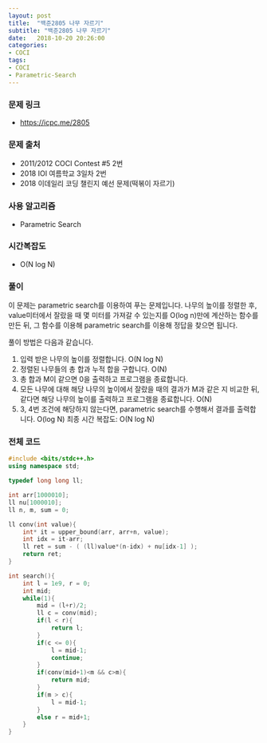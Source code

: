 ```yaml
---
layout: post
title:  "백준2805 나무 자르기"
subtitle: "백준2805 나무 자르기"
date:   2018-10-20 20:26:00
categories:
- COCI
tags:
- COCI
- Parametric-Search
---
```


### 문제 링크
* https://icpc.me/2805

### 문제 출처
* 2011/2012 COCI Contest #5 2번
* 2018 IOI 여름학교 3일차 2번
* 2018 이데일리 코딩 챌린지 예선 문제(떡볶이 자르기)

### 사용 알고리즘
* Parametric Search

### 시간복잡도
* O(N log N)

### 풀이
이 문제는 parametric search를 이용하여 푸는 문제입니다.
나무의 높이를 정렬한 후, value미터에서 잘랐을 때 몇 미터를 가져갈 수 있는지를 O(log n)만에 계산하는 함수를 만든 뒤, 그 함수를 이용해 parametric search를 이용해 정답을 찾으면 됩니다.

풀이 방법은 다음과 같습니다.
1. 입력 받은 나무의 높이를 정렬합니다. O(N log N)
2. 정렬된 나무들의 총 합과 누적 합을 구합니다. O(N)
3. 총 합과 M이 같으면 0을 출력하고 프로그램을 종료합니다.
4. 모든 나무에 대해 해당 나무의 높이에서 잘랐을 때의 결과가 M과 같은 지 비교한 뒤, 같다면 해당 나무의 높이를 출력하고 프로그램을 종료합니다. O(N)
5. 3, 4번 조건에 해당하지 않는다면, parametric search를 수행해서 결과를 출력합니다. O(log N)
최종 시간 복잡도: O(N log N)


### 전체 코드
```cpp
#include <bits/stdc++.h>
using namespace std;

typedef long long ll;

int arr[1000010];
ll nu[1000010];
ll n, m, sum = 0;

ll conv(int value){
	int* it = upper_bound(arr, arr+n, value);
	int idx = it-arr;
	ll ret = sum - ( (ll)value*(n-idx) + nu[idx-1] );
	return ret;
}

int search(){
	int l = 1e9, r = 0;
	int mid;
	while(1){
		mid = (l+r)/2;
		ll c = conv(mid);
		if(l < r){
			return l;
		}
		if(c <= 0){
			l = mid-1;
			continue;
		}
		if(conv(mid+1)<m && c>m){
			return mid;
		}
		if(m > c){
			l = mid-1;
		}
		else r = mid+1;
	}
}
```
